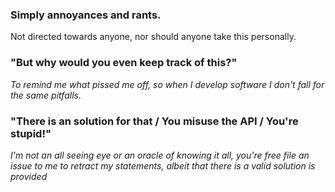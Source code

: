 ### Simply annoyances and rants.

Not directed towards anyone, nor should anyone take this personally.

### **"But why would you even keep track of this?"**

_To remind me what pissed me off, so when I develop software I don't fall for the same pitfalls._

### **"There is an solution for that / You misuse the API / You're stupid!"**

_I'm not an all seeing eye or an oracle of knowing it all, you're free file an issue to me to retract my statements, albeit that there is a valid solution is provided_
